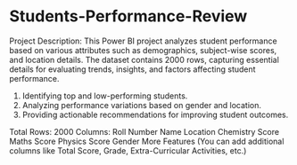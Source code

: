 # Students-Performance-Review

Project Description:
This Power BI project analyzes student performance based on various attributes such as demographics, subject-wise scores, and location details. The dataset contains 2000 rows, capturing essential details for evaluating trends, insights, and factors affecting student performance.

1. Identifying top and low-performing students.
2. Analyzing performance variations based on gender and location.
3. Providing actionable recommendations for improving student outcomes.

Total Rows: 2000
Columns:
Roll Number
Name
Location
Chemistry Score
Maths Score
Physics Score
Gender
More Features (You can add additional columns like Total Score, Grade, Extra-Curricular Activities, etc.)

